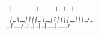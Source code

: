      |         |     _| _)  |            
  _` |   _ \   __|  |    |  |   _ \   __|
 (   |  (   |  |    __|  |  |   __/ \__ \
\__,_| \___/  \__| _|   _| _| \___| ____/
